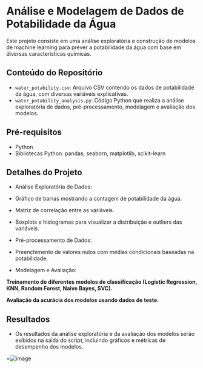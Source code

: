 # Análise e Modelagem de Dados de Potabilidade da Água

Este projeto consiste em uma análise exploratória e construção de modelos de machine learning para prever a potabilidade da água com base em diversas características químicas.

## Conteúdo do Repositório

- `water_potability.csv`: Arquivo CSV contendo os dados de potabilidade da água, com diversas variáveis explicativas.
- `water_potability_analysis.py`: Código Python que realiza a análise exploratória de dados, pré-processamento, modelagem e avaliação dos modelos.

## Pré-requisitos

- Python
- Bibliotecas Python: pandas, seaborn, matplotlib, scikit-learn


## Detalhes do Projeto

- Análise Exploratória de Dados:
- Gráfico de barras mostrando a contagem de potabilidade da água.
- Matriz de correlação entre as variáveis.
- Boxplots e histogramas para visualizar a distribuição e outliers das variáveis.
- Pré-processamento de Dados:

- Preenchimento de valores nulos com médias condicionais baseadas na potabilidade.
- Modelagem e Avaliação:

**Treinamento de diferentes modelos de classificação (Logistic Regression, KNN, Random Forest, Naive Bayes, SVC).**

**Avaliação da acurácia dos modelos usando dados de teste.**

## Resultados
- Os resultados da análise exploratória e da avaliação dos modelos serão exibidos na saída do script, incluindo gráficos e métricas de desempenho dos modelos.

=![image](https://github.com/Sonvene/Potabilidade-da-gua-Analise-e-Modelagem/assets/139272033/5be3e00d-147a-4152-b8a7-4ef2259c7e0e)


